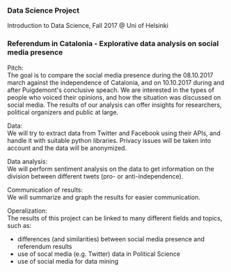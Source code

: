 ### Data Science Project
Introduction to Data Science, Fall 2017 @ Uni of Helsinki  

### Referendum in Catalonia - Explorative data analysis on social media presence
Pitch:  
The goal is to compare the social media presence during the 08.10.2017 march against the independence of Catalonia, and on 10.10.2017 during and after Puigdemont's conclusive speach. We are interested in the types of people who voiced their opinions, and how the situation was discussed on social media. The results of our analysis can offer insights for researchers, political organizers and public at large.  

Data:  
We will try to extract data from Twitter and Facebook using their APIs, and handle it with suitable python libraries. Privacy issues will be taken into account and the data will be anonymized.  

Data analysis:   
We will perform sentiment analysis on the data to get information on the division between different twets (pro- or anti-independence).   

Communication of results:   
We will summarize and graph the results for easier communication.  

Operalization:  
The results of this project can be linked to many different fields and topics, such as:  
- differences (and similarities) between social media presence and referendum results  
- use of socal media (e.g. Twitter) data in Political Science   
- use of social media for data mining  



